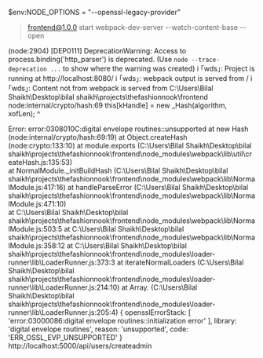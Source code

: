 $env:NODE_OPTIONS = "--openssl-legacy-provider"

> frontend@1.0.0 start
> webpack-dev-server --watch-content-base --open

(node:2904) [DEP0111] DeprecationWarning: Access to process.binding('http_parser') is deprecated.
(Use `node --trace-deprecation ...` to show where the warning was created)
i ｢wds｣: Project is running at http://localhost:8080/
i ｢wds｣: webpack output is served from /
i ｢wds｣: Content not from webpack is served from C:\Users\Bilal Shaikh\Desktop\bilal shaikh\projects\thefashionnook\frontend
node:internal/crypto/hash:69
  this[kHandle] = new _Hash(algorithm, xofLen);
                  ^

Error: error:0308010C:digital envelope routines::unsupported
    at new Hash (node:internal/crypto/hash:69:19)
    at Object.createHash (node:crypto:133:10)
    at module.exports (C:\Users\Bilal Shaikh\Desktop\bilal shaikh\projects\thefashionnook\frontend\node_modules\webpack\lib\util\createHash.js:135:53)  
    at NormalModule._initBuildHash (C:\Users\Bilal Shaikh\Desktop\bilal shaikh\projects\thefashionnook\frontend\node_modules\webpack\lib\NormalModule.js:417:16)
    at handleParseError (C:\Users\Bilal Shaikh\Desktop\bilal shaikh\projects\thefashionnook\frontend\node_modules\webpack\lib\NormalModule.js:471:10)   
    at C:\Users\Bilal Shaikh\Desktop\bilal shaikh\projects\thefashionnook\frontend\node_modules\webpack\lib\NormalModule.js:503:5
    at C:\Users\Bilal Shaikh\Desktop\bilal shaikh\projects\thefashionnook\frontend\node_modules\webpack\lib\NormalModule.js:358:12
    at C:\Users\Bilal Shaikh\Desktop\bilal shaikh\projects\thefashionnook\frontend\node_modules\loader-runner\lib\LoaderRunner.js:373:3
    at iterateNormalLoaders (C:\Users\Bilal Shaikh\Desktop\bilal shaikh\projects\thefashionnook\frontend\node_modules\loader-runner\lib\LoaderRunner.js:214:10)
    at Array.<anonymous> (C:\Users\Bilal Shaikh\Desktop\bilal shaikh\projects\thefashionnook\frontend\node_modules\loader-runner\lib\LoaderRunner.js:205:4) {
  opensslErrorStack: [ 'error:03000086:digital envelope routines::initialization error' ],
  library: 'digital envelope routines',
  reason: 'unsupported',
  code: 'ERR_OSSL_EVP_UNSUPPORTED'
}
http://localhost:5000/api/users/createadmin